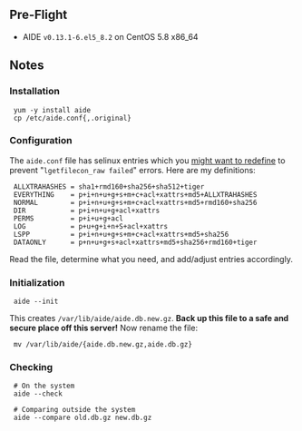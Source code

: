 Pre-Flight
----------

-   AIDE `v0.13.1-6.el5_8.2` on CentOS 5.8 x86\_64

Notes
-----

### Installation

` yum -y install aide`  
` cp /etc/aide.conf{,.original}`

### Configuration

The `aide.conf` file has selinux entries which you [might want to
redefine](http://backdrift.org/how-to-fix-aide-lgetfilecon_raw-failed-for-no-data-available-errors?utm_source=feedburner&utm_medium=feed&utm_campaign=Feed%3A+Backdrift+%28Backdrift%29)
to prevent "`lgetfilecon_raw failed`" errors. Here are my definitions:

` ALLXTRAHASHES = sha1+rmd160+sha256+sha512+tiger`  
` EVERYTHING    = p+i+n+u+g+s+m+c+acl+xattrs+md5+ALLXTRAHASHES`  
` NORMAL        = p+i+n+u+g+s+m+c+acl+xattrs+md5+rmd160+sha256`  
` DIR           = p+i+n+u+g+acl+xattrs`  
` PERMS         = p+i+u+g+acl`  
` LOG           = p+u+g+i+n+S+acl+xattrs`  
` LSPP          = p+i+n+u+g+s+m+c+acl+xattrs+md5+sha256`  
` DATAONLY      = p+n+u+g+s+acl+xattrs+md5+sha256+rmd160+tiger`

Read the file, determine what you need, and add/adjust entries
accordingly.

### Initialization

` aide --init`

This creates `/var/lib/aide/aide.db.new.gz`. **Back up this file to a
safe and secure place off this server!** Now rename the file:

` mv /var/lib/aide/{aide.db.new.gz,aide.db.gz}`

### Checking

` # On the system`  
` aide --check`  
` `  
` # Comparing outside the system`  
` aide --compare old.db.gz new.db.gz`




